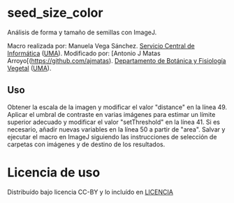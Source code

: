 # seed_size_color
Análisis de forma y tamaño de semillas con ImageJ.

Macro realizada por: Manuela Vega Sánchez. [Servicio Central de Informática](https://www.uma.es/servicio-central-de-informatica/info/7648/analisisimagen/) ([UMA](https://www.uma.es/)).
Modificado por: [Antonio J Matas Arroyo[(https://github.com/ajmatas). [Departamento de Botánica y Fisiología Vegetal](https://www.uma.es/departamento-de-biologia-vegetal-botanica-y-fisiologia-vegetal/) ([UMA](https://www.uma.es/)).

## Uso
Obtener la escala de la imagen y modificar el valor "distance" en la línea 49.
Aplicar el umbral de contraste en varias imágenes para estimar un límite superior adecuado y modificar el valor "setThreshold" en la línea 41.
Si es necesario, añadir nuevas variables en la línea 50 a partir de "area".
Salvar y ejecutar el macro en ImageJ siguiendo las instrucciones de selección de carpetas con imágenes y de destino de los resultados.

# Licencia de uso
Distribuído bajo licencia CC-BY y lo incluído en [LICENCIA](https://github.com/ajmatas/seed_size_color/blob/master/LICENSE)

